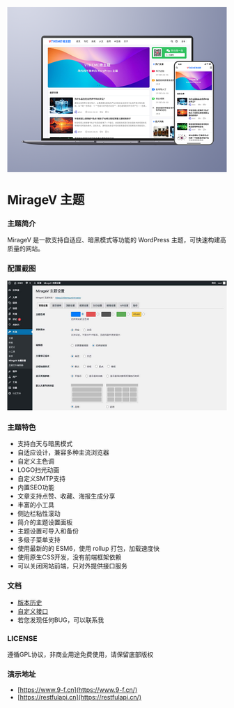 ![MirageV](screenshot.png)

MirageV 主题
======

### 主题简介

MirageV 是一款支持自适应、暗黑模式等功能的 WordPress 主题，可快速构建高质量的网站。


### 配置截图

![Config](./docs/config.jpg)


### 主题特色

- 支持白天与暗黑模式
- 自适应设计，兼容多种主流浏览器
- 自定义主色调
- LOGO扫光动画
- 自定义SMTP支持
- 内置SEO功能
- 文章支持点赞、收藏、海报生成分享
- 丰富的小工具
- 侧边栏粘性滚动
- 简介的主题设置面板
- 主题设置可导入和备份
- 多级子菜单支持
- 使用最新的的 ESM6，使用 rollup 打包，加载速度快
- 使用原生CSS开发，没有前端框架依赖
- 可以关闭网站前端，只对外提供接口服务


### 文档

- [版本历史](./docs/changes.md)
- [自定义接口](./docs/api.md)
- 若您发现任何BUG，可以联系我


### LICENSE

遵循GPL协议，非商业用途免费使用，请保留底部版权


### 演示地址

- [https://www.9-f.cn](https://www.9-f.cn/)
- [https://restfulapi.cn](https://restfulapi.cn/)

